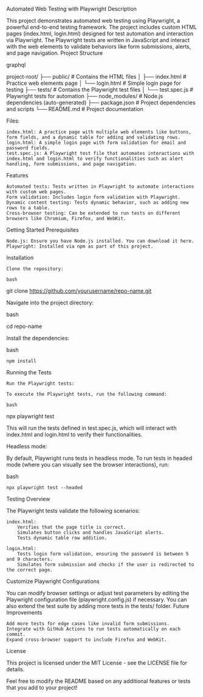 Automated Web Testing with Playwright
Description

This project demonstrates automated web testing using Playwright, a powerful end-to-end testing framework. The project includes custom HTML pages (index.html, login.html) designed for test automation and interaction via Playwright. The Playwright tests are written in JavaScript and interact with the web elements to validate behaviors like form submissions, alerts, and page navigation.
Project Structure

graphql

project-root/
├── public/                 # Contains the HTML files
│   ├── index.html          # Practice web elements page
│   └── login.html          # Simple login page for testing
├── tests/                  # Contains the Playwright test files
│   └── test.spec.js        # Playwright tests for automation
├── node_modules/           # Node.js dependencies (auto-generated)
├── package.json            # Project dependencies and scripts
└── README.md               # Project documentation

Files:

    index.html: A practice page with multiple web elements like buttons, form fields, and a dynamic table for adding and validating rows.
    login.html: A simple login page with form validation for email and password fields.
    test.spec.js: A Playwright test file that automates interactions with index.html and login.html to verify functionalities such as alert handling, form submissions, and page navigation.

Features

    Automated tests: Tests written in Playwright to automate interactions with custom web pages.
    Form validation: Includes login form validation with Playwright.
    Dynamic content testing: Tests dynamic behavior, such as adding new rows to a table.
    Cross-browser testing: Can be extended to run tests on different browsers like Chromium, Firefox, and WebKit.

Getting Started
Prerequisites

    Node.js: Ensure you have Node.js installed. You can download it here.
    Playwright: Installed via npm as part of this project.

Installation

    Clone the repository:

    bash

git clone https://github.com/yourusername/repo-name.git

Navigate into the project directory:

bash

cd repo-name

Install the dependencies:

bash

    npm install

Running the Tests

    Run the Playwright tests:

    To execute the Playwright tests, run the following command:

    bash

npx playwright test

This will run the tests defined in test.spec.js, which will interact with index.html and login.html to verify their functionalities.

Headless mode:

By default, Playwright runs tests in headless mode. To run tests in headed mode (where you can visually see the browser interactions), run:

bash

    npx playwright test --headed

Testing Overview

The Playwright tests validate the following scenarios:

    index.html:
        Verifies that the page title is correct.
        Simulates button clicks and handles JavaScript alerts.
        Tests dynamic table row addition.

    login.html:
        Tests login form validation, ensuring the password is between 5 and 9 characters.
        Simulates form submission and checks if the user is redirected to the correct page.

Customize Playwright Configurations

You can modify browser settings or adjust test parameters by editing the Playwright configuration file (playwright.config.js) if necessary. You can also extend the test suite by adding more tests in the tests/ folder.
Future Improvements

    Add more tests for edge cases like invalid form submissions.
    Integrate with GitHub Actions to run tests automatically on each commit.
    Expand cross-browser support to include Firefox and WebKit.

License

This project is licensed under the MIT License - see the LICENSE file for details.

Feel free to modify the README based on any additional features or tests that you add to your project!
